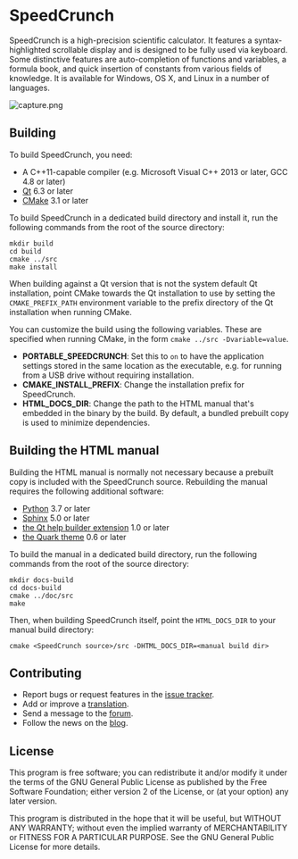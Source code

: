 # SpeedCrunch
SpeedCrunch is a high-precision scientific calculator. It features a syntax-highlighted
scrollable display and is designed to be fully used via keyboard. Some distinctive
features are auto-completion of functions and variables, a formula book, and quick
insertion of constants from various fields of knowledge. It is available for Windows, OS X,
and Linux in a number of languages.

![capture.png](https://bitbucket.org/repo/dR7BnG/images/3654665019-capture.png)

## Building
To build SpeedCrunch, you need:

- A C++11-capable compiler (e.g. Microsoft Visual C++ 2013 or later, GCC 4.8 or later)
- [Qt](http://qt.io) 6.3 or later
- [CMake](http://cmake.org) 3.1 or later

To build SpeedCrunch in a dedicated build directory and install it, run the following
commands from the root of the source directory:

    mkdir build
    cd build
    cmake ../src
    make install

When building against a Qt version that is not the system default Qt installation,
point CMake towards the Qt installation to use by setting the `CMAKE_PREFIX_PATH`
environment variable to the prefix directory of the Qt installation when running CMake.

You can customize the build using the following variables. These are specified when
running CMake, in the form `cmake ../src -Dvariable=value`.

- **PORTABLE_SPEEDCRUNCH**: Set this to `on` to have the application settings stored
  in the same location as the executable, e.g. for running from a USB drive without
  requiring installation.
- **CMAKE_INSTALL_PREFIX**: Change the installation prefix for SpeedCrunch.
- **HTML_DOCS_DIR**: Change the path to the HTML manual that's embedded in the binary
  by the build. By default, a bundled prebuilt copy is used to minimize dependencies.

## Building the HTML manual
Building the HTML manual is normally not necessary because a prebuilt copy is included
with the SpeedCrunch source. Rebuilding the manual requires the following additional
software:

  - [Python](http://python.org) 3.7 or later
  - [Sphinx](http://sphinx-doc.org) 5.0 or later
  - [the Qt help builder extension](https://github.com/sphinx-doc/sphinxcontrib-qthelp) 1.0 or later
  - [the Quark theme](https://pypi.python.org/pypi/quark-sphinx-theme) 0.6 or later

To build the manual in a dedicated build directory, run the following commands from
the root of the source directory:

    mkdir docs-build
    cd docs-build
    cmake ../doc/src
    make

Then, when building SpeedCrunch itself, point the `HTML_DOCS_DIR` to your manual build
directory:

    cmake <SpeedCrunch source>/src -DHTML_DOCS_DIR=<manual build dir>

## Contributing
- Report bugs or request features in the
  [issue tracker](https://bitbucket.org/heldercorreia/speedcrunch/issues).
- Add or improve a [translation](https://www.transifex.com/projects/p/speedcrunch/).
- Send a message to the [forum](https://groups.google.com/group/speedcrunch).
- Follow the news on the [blog](http://speedcrunch.blogspot.com).

## License
This program is free software; you can redistribute it and/or modify
it under the terms of the GNU General Public License as published by
the Free Software Foundation; either version 2 of the License, or
(at your option) any later version.

This program is distributed in the hope that it will be useful,
but WITHOUT ANY WARRANTY; without even the implied warranty of
MERCHANTABILITY or FITNESS FOR A PARTICULAR PURPOSE.  See the
GNU General Public License for more details.
